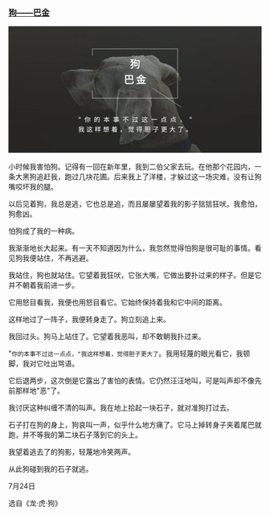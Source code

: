 ### [狗——巴金](http://www.jianshu.com/p/0f5f26b81940)

![](img/狗——巴金.jpg)

小时候我害怕狗。记得有一回在新年里，我到二伯父家去玩。在他那个花园内，一条大黑狗追赶我，跑过几块花圃。后来我上了洋楼，才躲过这一场灾难，没有让狗嘴咬坏我的腿。

以后见着狗，我总是逃，它也总是追，而且屡屡望着我的影子狺狺狂吠。我愈怕，狗愈凶。

怕狗成了我的一种病。

我渐渐地长大起来。有一天不知道因为什么，我忽然觉得怕狗是很可耻的事情。看见狗我便站住，不再逃避。

我站住，狗也就站住。它望着我狂吠，它张大嘴，它做出要扑过来的样子。但是它并不朝着我前进一步。

它用怒目看我，我便也用怒目看它。它始终保持着我和它中间的距离。

这样地过了一阵子，我便转身走了。狗立刻追上来。

我回过头。狗马上站住了。它望着我恶叫，却不敢朝我扑过来。

"`你的本事不过这一点点，"我这样想着，觉得胆子更大了`。我用轻蔑的眼光看它，我顿脚，我对它吐出骂语。

它后退两步，这次倒是它露出了害怕的表情。它仍然汪汪地叫，可是叫声却不像先前那样地"恶"了。

我讨厌这种纠缠不清的叫声。我在地上拾起一块石子，就对准狗打过去。

石子打在狗的身上，狗哀叫一声，似乎什么地方痛了。它马上掉转身子夹着尾巴就跑，并不等我的第二块石子落到它的头上。

我望着逃去了的狗影，轻蔑地冷笑两声。

从此狗碰到我的石子就逃。

7月24日

选自《龙·虎·狗》
